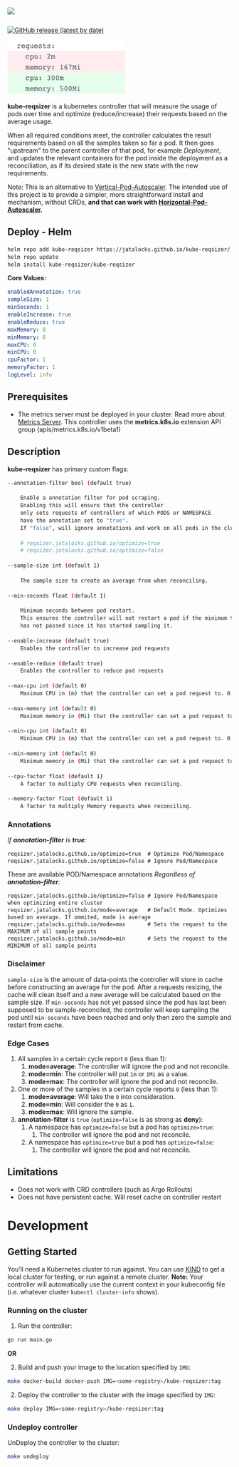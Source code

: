 # <img src="https://user-images.githubusercontent.com/87271817/208631618-0340279e-acf4-4101-bc0b-fac6badc136d.png" width="300">

[![GitHub release (latest by date)](https://img.shields.io/github/v/release/jatalocks/kube-reqsizer)](https://img.shields.io/github/v/release/jatalocks/kube-reqsizer)

![alt text](/assets/example.png)


**kube-reqsizer** is a kubernetes controller that will measure the usage of pods over time and optimize (reduce/increase) their requests based on the average usage.

When all required conditions meet, the controller calculates the result requirements based on all the samples taken so far a pod.
It then goes "upstream" to the parent controller of that pod, for example *Deployment*, and updates the relevant containers for the pod inside the deployment as a reconciliation, as if its desired state is the new state with the new requirements.

Note: This is an alternative to [Vertical-Pod-Autoscaler](https://github.com/kubernetes/autoscaler/tree/master/vertical-pod-autoscaler). The intended use of this project is to provide a simpler, more straightforward install and mechanism, without CRDs, **and that can work with [Horizontal-Pod-Autoscaler](https://kubernetes.io/docs/tasks/run-application/horizontal-pod-autoscale/).**
## Deploy - Helm

```bash
helm repo add kube-reqsizer https://jatalocks.github.io/kube-reqsizer/
helm repo update
helm install kube-reqsizer/kube-reqsizer
```

**Core Values:**

```yaml
enabledAnnotation: true
sampleSize: 1
minSeconds: 1
enableIncrease: true
enableReduce: true
maxMemory: 0
minMemory: 0
maxCPU: 0
minCPU: 0
cpuFactor: 1
memoryFactor: 1
logLevel: info
```
## Prerequisites
- The metrics server must be deployed in your cluster. Read more about [Metrics Server](https://github.com/kubernetes-sigs/metrics-server). This controller uses the **metrics.k8s.io** extension API group (apis/metrics.k8s.io/v1beta1)

## Description

**kube-reqsizer** has primary custom flags:

```bash
--annotation-filter bool (default true)
    
    Enable a annotation filter for pod scraping. 
    Enabling this will ensure that the controller 
    only sets requests of controllers of which PODS or NAMESPACE 
    have the annotation set to "true".
    If "false", will ignore annotations and work on all pods in the cluster.

    # reqsizer.jatalocks.github.io/optimize=true
    # reqsizer.jatalocks.github.io/optimize=false

--sample-size int (default 1)

    The sample size to create an average from when reconciling.

--min-seconds float (default 1)

    Minimum seconds between pod restart.
    This ensures the controller will not restart a pod if the minimum time
    has not passed since it has started sampling it.

--enable-increase (default true)
    Enables the controller to increase pod requests

--enable-reduce (default true)
    Enables the controller to reduce pod requests

--max-cpu int (default 0)
    Maximum CPU in (m) that the controller can set a pod request to. 0 is infinite 

--max-memory int (default 0)
    Maximum memory in (Mi) that the controller can set a pod request to. 0 is infinite

--min-cpu int (default 0)
    Minimum CPU in (m) that the controller can set a pod request to. 0 is infinite

--min-memory int (default 0)
    Minimum memory in (Mi) that the controller can set a pod request to. 0 is infinite

--cpu-factor float (default 1)
    A factor to multiply CPU requests when reconciling.

--memory-factor float (default 1)
    A factor to multiply Memory requests when reconciling.
```

### Annotations 
*If **annotation-filter** is **true**:*
```
reqsizer.jatalocks.github.io/optimize=true  # Optimize Pod/Namespace
reqsizer.jatalocks.github.io/optimize=false # Ignore Pod/Namespace
```
These are available POD/Namespace annotations *Regardless of **annotation-filter**:*
```
reqsizer.jatalocks.github.io/optimize=false # Ignore Pod/Namespace when optimizing entire cluster
reqsizer.jatalocks.github.io/mode=average   # Default Mode. Optimizes based on average. If ommited, mode is average
reqsizer.jatalocks.github.io/mode=max       # Sets the request to the MAXIMUM of all sample points
reqsizer.jatalocks.github.io/mode=min       # Sets the request to the MINIMUM of all sample points
```
### Disclaimer

`sample-size` is the amount of data-points the controller will store in cache before constructing an average for the pod. After a requests resizing, the cache will clean itself and a new average will be calculated based on the sample size. If `min-seconds` has not yet passed since the pod has last been supposed to be sample-reconciled, the controller will keep sampling the pod until `min-seconds` have been reached and only then zero the sample and restart from cache.

### Edge Cases

1. All samples in a certain cycle report `0` (less than 1):
   1. **mode=average**: The controller will ignore the pod and not reconcile.
   2. **mode=min**: The controller will put `1m` or `1Mi` as a value.
   3. **mode=max**: The controller will ignore the pod and not reconcile.
1. One or more of the samples in a certain cycle reports `0` (less than 1):
   1. **mode=average**: Will take the `0` into consideration.
   2. **mode=min**: Will consider the `0` as `1`.
   3. **mode=max**: Will ignore the sample.
2. **annotation-filter** is `true` (`optimize=false` is as strong as **deny**):
   1. A namespace has `optimize=false` but a pod has `optimize=true`:
      1. The controller will ignore the pod and not reconcile.
   2. A namespace has `optimize=true` but a pod has `optimize=false`:
      1. The controller will ignore the pod and not reconcile.

## Limitations

- Does not work with CRD controllers (such as Argo Rollouts)
- Does not have persistent cache. Will reset cache on controller restart

# Development
## Getting Started
You’ll need a Kubernetes cluster to run against. You can use [KIND](https://sigs.k8s.io/kind) to get a local cluster for testing, or run against a remote cluster.
**Note:** Your controller will automatically use the current context in your kubeconfig file (i.e. whatever cluster `kubectl cluster-info` shows).

### Running on the cluster

1. Run the controller:
```sh
go run main.go
```

**OR**

2. Build and push your image to the location specified by `IMG`:
	
```sh
make docker-build docker-push IMG=<some-registry>/kube-reqsizer:tag
```
	
2. Deploy the controller to the cluster with the image specified by `IMG`:

```sh
make deploy IMG=<some-registry>/kube-reqsizer:tag
```
### Undeploy controller
UnDeploy the controller to the cluster:

```sh
make undeploy
```
